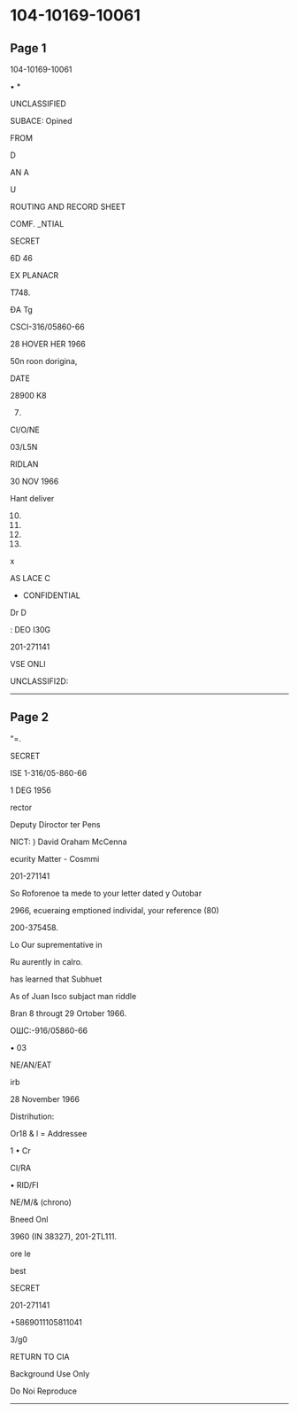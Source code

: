 # 104-10169-10061

## Page 1

104-10169-10061

• *

UNCLASSIFIED

SUBACE: Opined

FROM

D

AN A

U

ROUTING AND RECORD SHEET

COMF. _NTIAL

SECRET

6D 46

EX PLANACR

T748.

ĐA Tg

CSCI-316/05860-66

28 HOVER HER 1966

50n roon dorigina,

DATE

28900 K8

7.

CI/O/NE

03/L5N

RIDLAN

30 NOV 1966

Hant deliver

10.

11.

12.

18.

x

AS LACE C

- CONFIDENTIAL

Dr D

: DEO I30G

201-271141

VSE ONLI

UNCLASSIFI2D:

---

## Page 2

"=.

SECRET

ISE 1-316/05-860-66

1 DEG 1956

rector

Deputy Diroctor ter Pens

NICT: ) David Oraham McCenna

ecurity Matter - Cosmmi

201-271141

So Roforenoe ta mede to your letter dated y Outobar

2966, ecueraing emptioned individal, your reference (80)

200-375458.

Lo Our suprementative in

Ru aurently in calro.

has learned that Subhuet

As of Juan Isco subjact man riddle

Bran 8 througt 29 Ortober 1966.

ОШC:-916/05860-66

• 03

NE/AN/EAT

irb

28 November 1966

Distrihution:

Or18 & l = Addressee

1 • Cr

CI/RA

• RID/FI

NE/M/& (chrono)

Bneed Onl

3960 (IN 38327), 201-2TL111.

ore le

best

SECRET

201-271141

+5869011105811041

3/g0

RETURN TO CIA

Background Use Only

Do Noi Reproduce

---

